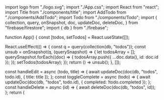 import logo from "./logo.svg";
import "./App.css";
import React from "react";
import Title from "./components/title";
import AddTodo from "./components/AddTodo";
import Todo from "./components/Todo";
import {
  collection,
  query,
  onSnapshot,
  doc,
  updateDoc,
  deleteDoc,
} from "firebase/firestore";
import { db } from "./firebase";

function App() {
  const [todos, setTodos] = React.useState([]);

  React.useEffect(() => {
    const q = query(collection(db, "todos"));
    const unsub = onSnapshot(q, (querySnapshot) => {
      let todosArray = [];
      querySnapshot.forEach((doc) => {
        todosArray.push({ ...doc.data(), id: doc.id });
      });
      setTodos(todosArray);
    });
    return () => unsub();
  }, []);

  const handleEdit = async (todo, title) => {
    await updateDoc(doc(db, "todos", todo.id), { title: title });
  };
  const toggleComplete = async (todo) => {
    await updateDoc(doc(db, "todos", todo.id), { completed: !todo.completed });
  };
  const handleDelete = async (id) => {
    await deleteDoc(doc(db, "todos", id));
  };
  return (
    <div className="App">
      <div>
        <Title />
      </div>
      <div>
        <AddTodo />
      </div>
      <div className="todo_container">
        {todos.map((todo) => (
          <Todo
            key={todo.id}
            todo={todo}
            toggleComplete={toggleComplete}
            handleDelete={handleDelete}
            handleEdit={handleEdit}
          />
        ))}
      </div>
    </div>
  );
}
export default App;
